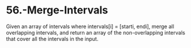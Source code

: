 # 56.-Merge-Intervals
Given an array of intervals where intervals[i] = [starti, endi], merge all overlapping intervals, and return an array of the non-overlapping intervals that cover all the intervals in the input.
